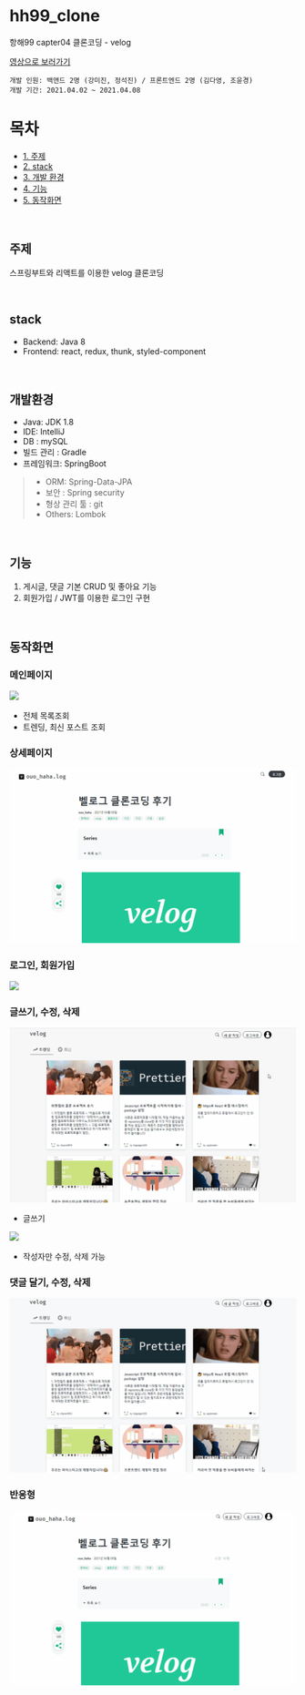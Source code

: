 # hh99_clone

항해99 capter04 클론코딩 - velog

[영상으로 보러가기](https://www.youtube.com/watch?v=6VHe8WF6yf0)

```
개발 인원: 백앤드 2명 (강미진, 정석진) / 프론트엔드 2명 (김다영, 조윤경)
개발 기간: 2021.04.02 ~ 2021.04.08
```
# 목차

- [1. 주제](#주제)
- [2. stack](#stack)
- [3. 개발 환경](#개발환경)
- [4. 기능](#기능)
- [5. 동작화면](#동작화면)

<br>

## 주제

스프링부트와 리액트를 이용한 velog 클론코딩

<br>

## stack
- Backend: Java 8
- Frontend: react, redux, thunk, styled-component

<br>

## 개발환경
- Java: JDK 1.8
- IDE: IntelliJ
- DB : mySQL
- 빌드 관리 : Gradle
- 프레임워크: SpringBoot
> - ORM: Spring-Data-JPA
> - 보안 : Spring security
> - 형상 관리 툴 : git
> - Others: Lombok

<br>

## 기능

1. 게시글, 댓글 기본 CRUD 및 좋아요 기능
2. 회원가입 / JWT를 이용한 로그인 구현

<br>

## 동작화면

### 메인페이지
![](src/main/resources/static/img/v_main.gif)

- 전체 목록조회
- 트렌딩, 최신 포스트 조회

### 상세페이지
![](src/main/resources/static/img/detail2.gif)

### 로그인, 회원가입
![](src/main/resources/static/img/v_login.gif)

### 글쓰기, 수정, 삭제
![](src/main/resources/static/img/v_write.gif)
- 글쓰기

![](src/main/resources/static/img/v_ud.gif)
- 작성자만 수정, 삭제 가능

### 댓글 달기, 수정, 삭제
![](src/main/resources/static/img/v_comment.gif)

### 반응형
![](src/main/resources/static/img/response.gif)
